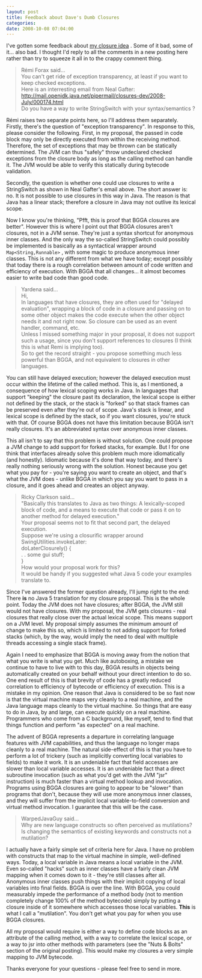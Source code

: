 ```yaml
---
layout: post
title: Feedback about Dave's Dumb Closures
categories: 
date: 2008-10-08 07:04:00
---
```

 I've gotten some feedback about [my closure idea](http://dmlloyd.blogspot.com/2008/09/daves-dumb-closures.html "") . Some of it bad, some of it... also bad. I thought I'd reply to all the comments in a new posting here rather than try to squeeze it all in to the crappy comment thing.

> Rémi Forax said...  
> You can't get ride of exception transparency, at least if you want to keep checked exceptions.  
> Here is an interresting email from Neal Gafter:  
> http://mail.openjdk.java.net/pipermail/closures-dev/2008-July/000174.html  
> Do you have a way to write StringSwitch with your syntax/semantics ?

Rémi raises two separate points here, so I'll address them separately. Firstly, there's the question of "exception transparency". In response to this, please consider the following. First, in my proposal, the passed in code block may only be directly executed from within the receiving method. Therefore, the set of exceptions that may be thrown can be statically determined. The JVM can thus "safely" throw undeclared checked exceptions from the closure body as long as the calling method can handle it. The JVM would be able to verify this statically during bytecode validation.

Secondly, the question is whether one could use closures to write a StringSwitch as shown in Neal Gafter's email above. The short answer is: no. It is not possible to use closures in this way in Java. The reason is that Java has a linear stack; therefore a closure in Java may not outlive its lexical scope.

Now I know you're thinking, "Pfft, this is proof that BGGA closures are better". However this is where I point out that BGGA closures aren't closures, not in a JVM sense. They're just a syntax shortcut for anonymous inner classes. And the only way the so-called StringSwitch could possibly be implemented is basically as a syntactical wrapper around `Map<String,Runnable>` , with some magic to produce anonymous inner classes. This is not any different from what we have today; except possibly that today there is a rough correlation between amount of code written and efficiency of execution. With BGGA that all changes... it almost becomes easier to write bad code than good code.

> Yardena said...  
> Hi,  
> In languages that have closures, they are often used for "delayed evaluation", wrapping a block of code in a closure and passing on to some other object makes the code execute when the other object needs it and not right now. So closure can be used as an event handler, command, etc.  
> Unless I missed something major in your proposal, it does not support such a usage, since you don't support references to closures (I think this is what Remi is implying too).  
> So to get the record straight - you propose something much less powerful than BGGA, and not equivalent to closures in other languages.

You can still have delayed execution; however the delayed execution must occur within the lifetime of the called method. This is, as I mentioned, a consequence of how lexical scoping works in Java. In languages that support "keeping" the closure past its declaration, the lexical scope is either not defined by the stack, or the stack is "forked" so that stack frames can be preserved even after they're out of scope. Java's stack is linear, and lexical scope is defined by the stack, so if you want closures, you're stuck with that. Of course BGGA does not have this limitation because BGGA isn't really closures. It's an abbreviated syntax over anonymous inner classes.

This all isn't to say that this problem is without solution. One could propose a JVM change to add support for forked stacks, for example. But I for one think that interfaces already solve this problem much more idiomatically (and honestly). Idiomatic because it's done that way today, and there's really nothing seriously wrong with the solution. Honest because you get what you pay for - you're saying you want to create an object, and that's what the JVM does - unlike BGGA in which you say you want to pass in a closure, and it goes ahead and creates an object anyway.

> Ricky Clarkson said...  
> "Basically this translates to Java as two things: A lexically-scoped block of code, and a means to execute that code or pass it on to another method for delayed execution."  
> Your proposal seems not to fit that second part, the delayed execution.  
> Suppose we're using a closurific wrapper around SwingUtilities.invokeLater:  
> doLaterClosurely() {  
> . . some gui stuff;  
> }  
> How would your proposal work for this?  
> It would be handy if you suggested what Java 5 code your examples translate to.

Since I've answered the former question already, I'll jump right to the end: There **is** no Java 5 translation for my closure proposal. This is the whole point. Today the JVM does not have closures; after BGGA, the JVM still would not have closures. With my proposal, the JVM gets closures - real closures that really close over the actual lexical scope. This means support on a JVM level. My proposal simply assumes the minimum amount of change to make this so, which is limited to not adding support for forked stacks (which, by the way, would imply the need to deal with multiple threads accessing a single stack frame).

Again I need to emphasize that BGGA is moving away from the notion that what you write is what you get. Much like autoboxing, a mistake we continue to have to live with to this day, BGGA results in objects being automatically created on your behalf without your direct intention to do so. One end result of this is that brevity of code has a greatly reduced correlation to efficiency of bytecode or efficiency of execution. This is a mistake in my opinion. One reason that Java is considered to be so fast now is that the virtual machine maps very cleanly to a real machine, and the Java language maps cleanly to the virtual machine. So things that are easy to do in Java, by and large, can execute quickly on a real machine. Programmers who come from a C background, like myself, tend to find that things function and perform "as expected" on a real machine.

The advent of BGGA represents a departure in correlating language features with JVM capabilities, and thus the language no longer maps cleanly to a real machine. The natural side-effect of this is that you have to perform a lot of trickery (such as implicitly converting local variables to fields) to make it work. It is an undeniable fact that field accesses are slower than local variable accesses. It is an undeniable fact that a direct subroutine invocation (such as what you'd get with the JVM "jsr" instruction) is much faster than a virtual method lookup and invocation. Programs using BGGA closures are going to appear to be "slower" than programs that don't, because they will use more anonymous inner classes, and they will suffer from the implicit local variable-to-field conversion and virtual method invocation. I guarantee that this will be the case.

> WarpedJavaGuy said...  
> Why are new language constructs so often perceived as mutilations? Is changing the semantics of existing keywords and constructs not a mutilation?

I actually have a fairly simple set of criteria here for Java. I have no problem with constructs that map to the virtual machine in simple, well-defined ways. Today, a local variable in Java means a local variable in the JVM. Even so-called "hacks" such as inner classes have a fairly clean JVM mapping when it comes down to it - they're still classes after all. Anonymous inner classes push things with their implicit copying of local variables into final fields. BGGA is over the line. With BGGA, you could measurably impede the performance of a method body (not to mention completely change 100% of the method bytecode) simply by putting a closure inside of it somewhere which accesses those local variables. **This** is what I call a "mutilation". You don't get what you pay for when you use BGGA closures.

All my proposal would require is either a way to define code blocks as an attribute of the calling method, with a way to correlate the lexical scope, or a way to jsr into other methods with parameters (see the "Nuts & Bolts" section of the original posting). This would make my closures a very simple mapping to JVM bytecode.

Thanks everyone for your questions - please feel free to send in more.